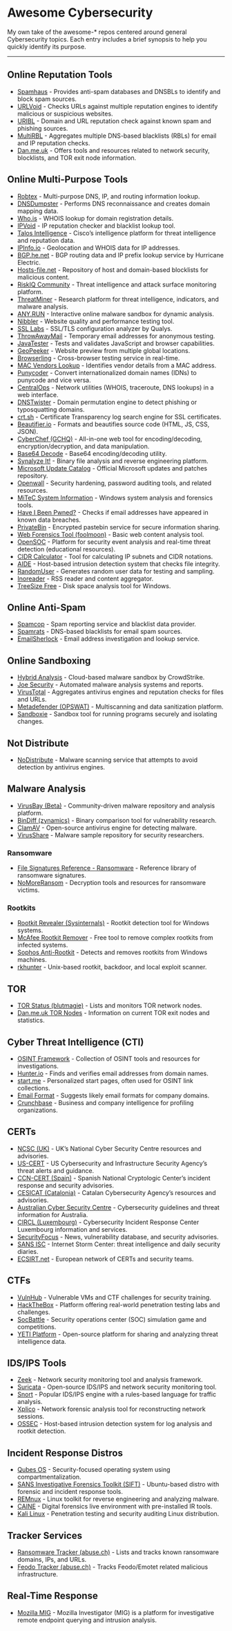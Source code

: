 # Awesome Cybersecurity
My own take of the awesome-* repos centered around general Cybersecurity topics. Each entry includes a brief synopsis to help you quickly identify its purpose.

---

## Online Reputation Tools

- [Spamhaus](https://www.spamhaus.org/) - Provides anti-spam databases and DNSBLs to identify and block spam sources.
- [URLVoid](https://www.urlvoid.com/) - Checks URLs against multiple reputation engines to identify malicious or suspicious websites.
- [URIBL](https://admin.uribl.com/) - Domain and URL reputation check against known spam and phishing sources.
- [MultiRBL](http://multirbl.valli.org/) - Aggregates multiple DNS-based blacklists (RBLs) for email and IP reputation checks.
- [Dan.me.uk](https://www.dan.me.uk/) - Offers tools and resources related to network security, blocklists, and TOR exit node information.

## Online Multi-Purpose Tools

- [Robtex](https://www.robtex.com/) - Multi-purpose DNS, IP, and routing information lookup.
- [DNSDumpster](https://dnsdumpster.com/) - Performs DNS reconnaissance and creates domain mapping data.
- [Who.is](https://who.is/) - WHOIS lookup for domain registration details.
- [IPVoid](https://www.ipvoid.com/) - IP reputation checker and blacklist lookup tool.
- [Talos Intelligence](https://talosintelligence.com/) - Cisco’s intelligence platform for threat intelligence and reputation data.
- [IPInfo.io](https://ipinfo.io/) - Geolocation and WHOIS data for IP addresses.
- [BGP.he.net](https://bgp.he.net/) - BGP routing data and IP prefix lookup service by Hurricane Electric.
- [Hosts-file.net](https://hosts-file.net/) - Repository of host and domain-based blocklists for malicious content.
- [RiskIQ Community](https://community.riskiq.com/) - Threat intelligence and attack surface monitoring platform.
- [ThreatMiner](https://www.threatminer.org/) - Research platform for threat intelligence, indicators, and malware analysis.
- [ANY.RUN](https://app.any.run/) - Interactive online malware sandbox for dynamic analysis.
- [Nibbler](https://nibbler.silktide.com/) - Website quality and performance testing tool.
- [SSL Labs](https://www.ssllabs.com/ssltest/) - SSL/TLS configuration analyzer by Qualys.
- [ThrowAwayMail](https://www.throwawaymail.com/) - Temporary email addresses for anonymous testing.
- [JavaTester](https://javatester.org/javascript.html) - Tests and validates JavaScript and browser capabilities.
- [GeoPeeker](https://geopeeker.com/) - Website preview from multiple global locations.
- [Browserling](https://www.browserling.com/) - Cross-browser testing service in real-time.
- [MAC Vendors Lookup](https://macvendors.com/) - Identifies vendor details from a MAC address.
- [Punycoder](https://www.punycoder.com/) - Convert internationalized domain names (IDNs) to punycode and vice versa.
- [CentralOps](https://centralops.net/co/) - Network utilities (WHOIS, traceroute, DNS lookups) in a web interface.
- [DNSTwister](https://dnstwister.report/) - Domain permutation engine to detect phishing or typosquatting domains.
- [crt.sh](https://crt.sh/) - Certificate Transparency log search engine for SSL certificates.
- [Beautifier.io](https://beautifier.io/) - Formats and beautifies source code (HTML, JS, CSS, JSON).
- [CyberChef (GCHQ)](https://gchq.github.io/CyberChef/) - All-in-one web tool for encoding/decoding, encryption/decryption, and data manipulation.
- [Base64 Decode](https://www.base64decode.org/) - Base64 encoding/decoding utility.
- [Synalyze It!](https://www.synalysis.net/) - Binary file analysis and reverse engineering platform.
- [Microsoft Update Catalog](https://www.catalog.update.microsoft.com/Home.aspx) - Official Microsoft updates and patches repository.
- [Openwall](https://www.openwall.com/) - Security hardening, password auditing tools, and related resources.
- [MiTeC System Information](http://www.mitec.cz/ssv.html) - Windows system analysis and forensics tools.
- [Have I Been Pwned?](https://haveibeenpwned.com/) - Checks if email addresses have appeared in known data breaches.
- [PrivateBin](https://privatebin.net/) - Encrypted pastebin service for secure information sharing.
- [Web Forensics Tool (foolmoon)](http://www.foolmoon.net/security/wft/index.html) - Basic web content analysis tool.
- [OpenSOC](https://opensoc.github.io/) - Platform for security event analysis and real-time threat detection (educational resources).
- [CIDR Calculator](https://www.ipaddressguide.com/cidr) - Tool for calculating IP subnets and CIDR notations.
- [AIDE](https://aide.github.io/) - Host-based intrusion detection system that checks file integrity.
- [RandomUser](https://randomuser.me/) - Generates random user data for testing and sampling.
- [Inoreader](https://www.inoreader.com/) - RSS reader and content aggregator.
- [TreeSize Free](https://www.jam-software.com/treesize_free/) - Disk space analysis tool for Windows.

## Online Anti-Spam

- [Spamcop](https://www.spamcop.net) - Spam reporting service and blacklist data provider.
- [Spamrats](http://www.spamrats.com/) - DNS-based blacklists for email spam sources.
- [EmailSherlock](https://www.emailsherlock.com/) - Email address investigation and lookup service.

## Online Sandboxing

- [Hybrid Analysis](https://www.hybrid-analysis.com/) - Cloud-based malware sandbox by CrowdStrike.
- [Joe Security](https://www.joesecurity.org/) - Automated malware analysis systems and reports.
- [VirusTotal](https://www.virustotal.com) - Aggregates antivirus engines and reputation checks for files and URLs.
- [Metadefender (OPSWAT)](https://metadefender.opswat.com/#!/) - Multiscanning and data sanitization platform.
- [Sandboxie](https://www.sandboxie.com/) - Sandbox tool for running programs securely and isolating changes.

## Not Distribute

- [NoDistribute](https://nodistribute.com/) - Malware scanning service that attempts to avoid detection by antivirus engines.

## Malware Analysis

- [VirusBay (Beta)](https://beta.virusbay.io/) - Community-driven malware repository and analysis platform.
- [BinDiff (zynamics)](https://www.zynamics.com/bindiff.html) - Binary comparison tool for vulnerability research.
- [ClamAV](https://www.clamav.net/) - Open-source antivirus engine for detecting malware.
- [VirusShare](https://virusshare.com/) - Malware sample repository for security researchers.

### Ransomware

- [File Signatures Reference - Ransomware](https://fsrm.experiant.ca/) - Reference library of ransomware signatures.
- [NoMoreRansom](https://www.nomoreransom.org/) - Decryption tools and resources for ransomware victims.

### Rootkits

- [Rootkit Revealer (Sysinternals)](https://docs.microsoft.com/en-us/sysinternals/downloads/rootkit-revealer) - Rootkit detection tool for Windows systems.
- [McAfee Rootkit Remover](https://www.mcafee.com/enterprise/en-gb/downloads/free-tools/rootkitremover.html) - Free tool to remove complex rootkits from infected systems.
- [Sophos Anti-Rootkit](https://www.sophos.com/en-us/products/free-tools/sophos-anti-rootkit.aspx) - Detects and removes rootkits from Windows machines.
- [rkhunter](http://rkhunter.sourceforge.net/) - Unix-based rootkit, backdoor, and local exploit scanner.

## TOR

- [TOR Status (blutmagie)](https://torstatus.blutmagie.de/) - Lists and monitors TOR network nodes.
- [Dan.me.uk TOR Nodes](https://www.dan.me.uk/tornodes) - Information on current TOR exit nodes and statistics.

## Cyber Threat Intelligence (CTI)

- [OSINT Framework](https://osintframework.com/) - Collection of OSINT tools and resources for investigations.
- [Hunter.io](https://hunter.io/) - Finds and verifies email addresses from domain names.
- [start.me](https://start.me/) - Personalized start pages, often used for OSINT link collections.
- [Email Format](https://www.email-format.com/) - Suggests likely email formats for company domains.
- [Crunchbase](https://www.crunchbase.com/) - Business and company intelligence for profiling organizations.

## CERTs

- [NCSC (UK)](https://www.ncsc.gov.uk/) - UK’s National Cyber Security Centre resources and advisories.
- [US-CERT](https://www.us-cert.gov/) - US Cybersecurity and Infrastructure Security Agency’s threat alerts and guidance.
- [CCN-CERT (Spain)](https://www.ccn-cert.cni.es/en/) - Spanish National Cryptologic Center’s incident response and security advisories.
- [CESICAT (Catalonia)](https://ciberseguretat.gencat.cat/ca/inici) - Catalan Cybersecurity Agency’s resources and advisories.
- [Australian Cyber Security Centre](https://www.cyber.gov.au/) - Cybersecurity guidelines and threat information for Australia.
- [CIRCL (Luxembourg)](https://www.circl.lu/) - Cybersecurity Incident Response Center Luxembourg information and services.
- [SecurityFocus](https://www.securityfocus.com/) - News, vulnerability database, and security advisories.
- [SANS ISC](https://isc.sans.edu/) - Internet Storm Center: threat intelligence and daily security diaries.
- [ECSIRT.net](http://www.ecsirt.net/) - European network of CERTs and security teams.

## CTFs

- [VulnHub](https://www.vulnhub.com/) - Vulnerable VMs and CTF challenges for security training.
- [HackTheBox](https://www.hackthebox.eu/) - Platform offering real-world penetration testing labs and challenges.
- [SocBattle](https://www.socbattle.com/) - Security operations center (SOC) simulation game and competitions.
- [YETI Platform](https://yeti-platform.github.io/) - Open-source platform for sharing and analyzing threat intelligence data.

## IDS/IPS Tools

- [Zeek](https://www.zeek.org/) - Network security monitoring tool and analysis framework.
- [Suricata](https://suricata-ids.org/) - Open-source IDS/IPS and network security monitoring tool.
- [Snort](https://www.snort.org/) - Popular IDS/IPS engine with a rules-based language for traffic analysis.
- [Xplico](https://www.xplico.org/) - Network forensic analysis tool for reconstructing network sessions.
- [OSSEC](https://www.ossec.net/) - Host-based intrusion detection system for log analysis and rootkit detection.

## Incident Response Distros

- [Qubes OS](https://www.qubes-os.org/) - Security-focused operating system using compartmentalization.
- [SANS Investigative Forensics Toolkit (SIFT)](https://digital-forensics.sans.org/community/downloads) - Ubuntu-based distro with forensic and incident response tools.
- [REMnux](https://remnux.org/) - Linux toolkit for reverse engineering and analyzing malware.
- [CAINE](https://www.caine-live.net/) - Digital forensics live environment with pre-installed IR tools.
- [Kali Linux](https://www.kali.org/) - Penetration testing and security auditing Linux distribution.

## Tracker Services

- [Ransomware Tracker (abuse.ch)](https://ransomwaretracker.abuse.ch/tracker/) - Lists and tracks known ransomware domains, IPs, and URLs.
- [Feodo Tracker (abuse.ch)](https://feodotracker.abuse.ch/browse/) - Tracks Feodo/Emotet related malicious infrastructure.

## Real-Time Response

- [Mozilla MIG](https://mig.mozilla.org/doc.html) - Mozilla Investigator (MIG) is a platform for investigative remote endpoint querying and intrusion analysis.
